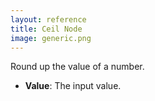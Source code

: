```yaml
---
layout: reference
title: Ceil Node
image: generic.png
---
```

Round up the value of a number.

* **Value**: The input value.
